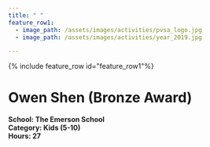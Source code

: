 ```yaml
---
title: " "
feature_row1:
  - image_path: /assets/images/activities/pvsa_logo.jpg
  - image_path: /assets/images/activities/year_2019.jpg

---
```


{% include feature_row id="feature_row1"%}

# Owen Shen (Bronze Award)

**School: The Emerson School**  
**Category: Kids (5-10)**  
**Hours: 27**  
